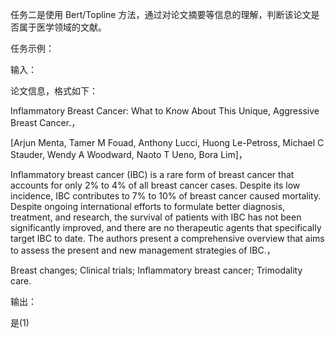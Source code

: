 任务二是使用 Bert/Topline 方法，通过对论文摘要等信息的理解，判断该论文是否属于医学领域的文献。

任务示例：

输入：

论文信息，格式如下：

Inflammatory Breast Cancer: What to Know About This Unique, Aggressive Breast Cancer.，

[Arjun Menta, Tamer M Fouad, Anthony Lucci, Huong Le-Petross, Michael C Stauder, Wendy A Woodward, Naoto T Ueno, Bora Lim]，

Inflammatory breast cancer (IBC) is a rare form of breast cancer that accounts for only 2% to 4% of all breast cancer cases. Despite its low incidence, IBC contributes to 7% to 10% of breast cancer caused mortality. Despite ongoing international efforts to formulate better diagnosis, treatment, and research, the survival of patients with IBC has not been significantly improved, and there are no therapeutic agents that specifically target IBC to date. The authors present a comprehensive overview that aims to assess the present and new management strategies of IBC.，

Breast changes; Clinical trials; Inflammatory breast cancer; Trimodality care.

输出：

是(1)
